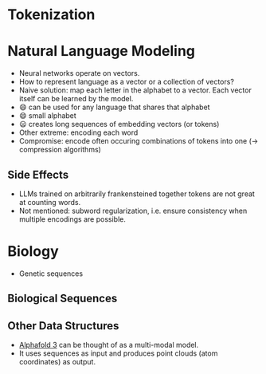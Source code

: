# Tokenization

# Natural Language Modeling
- Neural networks operate on vectors.
- How to represent language as a vector or a collection of vectors?
- Naive solution: map each letter in the alphabet to a vector. Each vector itself can be learned by the model.
- :smile: can be used for any language that shares that alphabet
- :smile: small alphabet
- :frowning: creates long sequences of embedding vectors (or tokens)
- Other extreme: encoding each word
- Compromise: encode often occuring combinations of tokens into one (-> compression algorithms)

## Side Effects
* LLMs trained on arbitrarily frankensteined together tokens are not great at counting words.
* Not mentioned: subword regularization, i.e. ensure consistency when multiple encodings are possible.

# Biology
- Genetic sequences 

## Biological Sequences
## Other Data Structures
- [Alphafold 3](https://www.nature.com/articles/s41586-024-07487-w) can be thought of as a multi-modal model.
- It uses sequences as input and produces point clouds (atom coordinates) as output.
